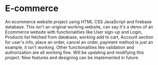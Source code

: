 # E-commerce 
An ecommerce website project using HTML CSS JavaScript and firebase database.
This isn't an original working website, can say it's a demo of an Ecommerce website with functionalities like User sign-up and Login, Products list fetched from database, working add to cart, Account section for user's info, place an order, cancel an order, payment method is just an example, it isn't working.
Other functionalities like validation and authorization are all working fine. 
Will be updating and modifying this project. New features and designing can be implemented in future. 
